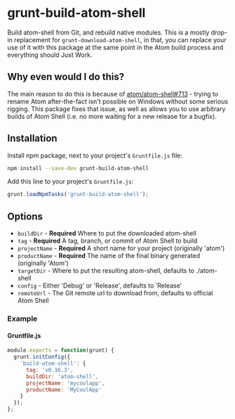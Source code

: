 # grunt-build-atom-shell

Build atom-shell from Git, and rebuild native modules. This is a mostly drop-in replacement for `grunt-download-atom-shell`, in that, you can replace your use of it with this package at the same point in the Atom build process and everything should Just Work.

## Why even would I do this?

The main reason to do this is because of [atom/atom-shell#713](https://github.com/atom/atom-shell/issues/713) - trying to rename Atom after-the-fact isn't possible on Windows without some serious rigging. This package fixes that issue, as well as allows you to use arbitrary builds of Atom Shell (i.e. no more waiting for a new release for a bugfix). 

## Installation

Install npm package, next to your project's `Gruntfile.js` file:

```sh
npm install --save-dev grunt-build-atom-shell
```

Add this line to your project's `Gruntfile.js`:

```js
grunt.loadNpmTasks('grunt-build-atom-shell');
```

## Options

* `buildDir` - **Required** Where to put the downloaded atom-shell
* `tag` - **Required** A tag, branch, or commit of Atom Shell to build
* `projectName` - **Required** A short name for your project (originally 'atom')
* `productName` - **Required** The name of the final binary generated (originally 'Atom')
* `targetDir` - Where to put the resulting atom-shell, defaults to ./atom-shell
* `config` - Either 'Debug' or 'Release', defaults to 'Release'
* `remoteUrl` - The Git remote url to download from, defaults to official Atom Shell

### Example

#### Gruntfile.js

```js
module.exports = function(grunt) {
  grunt.initConfig({
    'build-atom-shell': {
      tag: 'v0.16.3',
      buildDir: 'atom-shell',
      projectName: 'mycoolapp',
      productName: 'MyCoolApp'
    }
  });
};
```
